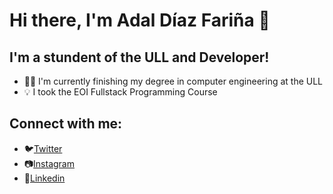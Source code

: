 # Hi there, I'm Adal Díaz Fariña 👋

## I'm a stundent of the ULL and Developer!

- 👨‍💻 I'm currently finishing my degree in computer engineering at the ULL
- 💡 I took the EOI Fullstack Programming Course

## Connect with me:
- 🐦[Twitter](https://twitter.com/Adaldiaz99) 
- 📷[Instagram](https://www.instagram.com/adaldiaz99/)
- 💼[Linkedin](https://www.linkedin.com/in/adal-diaz-fari%C3%B1a-56748a18b/)








